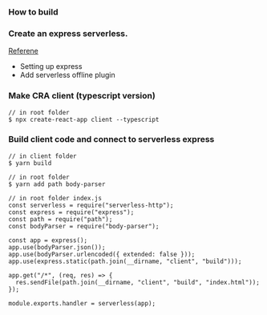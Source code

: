 ### How to build

### Create an express serverless.

[Referene](https://serverless.com/blog/serverless-express-rest-api/)

- Setting up express
- Add serverless offline plugin

### Make CRA client (typescript version)

```
// in root folder
$ npx create-react-app client --typescript
```

### Build client code and connect to serverless express

```
// in client folder
$ yarn build
```

```
// in root folder
$ yarn add path body-parser

// in root folder index.js
const serverless = require("serverless-http");
const express = require("express");
const path = require("path");
const bodyParser = require("body-parser");

const app = express();
app.use(bodyParser.json());
app.use(bodyParser.urlencoded({ extended: false }));
app.use(express.static(path.join(__dirname, "client", "build")));

app.get("/*", (req, res) => {
  res.sendFile(path.join(__dirname, "client", "build", "index.html"));
});

module.exports.handler = serverless(app);
```
